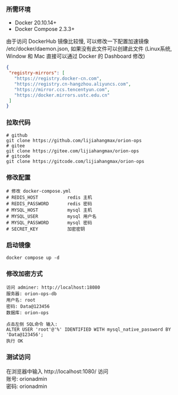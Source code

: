 ### 所需环境

* Docker 20.10.14+
* Docker Compose 2.3.3+

由于访问 DockerHub 镜像比较慢, 可以修改一下配置加速镜像 /etc/docker/daemon.json, 如果没有此文件可以创建此文件 (Linux系统, Window 和 Mac 直接可以通过 Docker 的
Dashboard 修改)

 ```json
 {
  "registry-mirrors": [
    "https://registry.docker-cn.com",
    "https://registry.cn-hangzhou.aliyuncs.com",
    "https://mirror.ccs.tencentyun.com",
    "https://docker.mirrors.ustc.edu.cn"
  ]
}
 ```

### 拉取代码

```shell
# github
git clone https://github.com/lijiahangmax/orion-ops
# gitee
git clone https://gitee.com/lijiahangmax/orion-ops
# gitcode
git clone https://gitcode.com/lijiahangmax/orion-ops
```

### 修改配置

```
# 修改 docker-compose.yml
# REDIS_HOST           redis 主机
# REDIS_PASSWORD       redis 密码
# MYSQL_HOST           mysql 主机
# MYSQL_USER           mysql 用户名
# MYSQL_PASSWORD       mysql 密码
# SECRET_KEY           加密密钥
```

### 启动镜像

```shell
docker compose up -d
```

### 修改加密方式

```
访问 adminer: http://localhost:18080
服务器: orion-ops-db
用户名: root
密码: Data@123456
数据库: orion-ops

点击左侧 SQL命令 输入:
ALTER USER 'root'@'%' IDENTIFIED WITH mysql_native_password BY 'Data@123456';
执行 OK
```

### 测试访问

在浏览器中输入 http://localhost:1080/ 访问  
账号: orionadmin  
密码: orionadmin  
